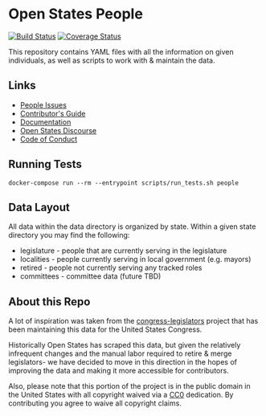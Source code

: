 # Open States People

[![Build Status](https://travis-ci.com/openstates/people.svg?branch=master)](https://travis-ci.com/openstates/people)
[![Coverage Status](https://coveralls.io/repos/github/openstates/people/badge.svg?branch=master)](https://coveralls.io/github/openstates/people?branch=master)

This repository contains YAML files with all the information on given individuals, as well as scripts to work with & maintain the data.

## Links

* [People Issues](https://github.com/openstates/issues/issues?q=is%3Aissue+is%3Aopen+label%3Adata%3Apeople)
* [Contributor's Guide](https://docs.openstates.org/en/latest/contributing/getting-started.html)
* [Documentation](https://docs.openstates.org/en/latest/contributing/people.html)
* [Open States Discourse](https://discourse.openstates.org)
* [Code of Conduct](https://docs.openstates.org/en/latest/contributing/code-of-conduct.html)

## Running Tests

    docker-compose run --rm --entrypoint scripts/run_tests.sh people

## Data Layout

All data within the data directory is organized by state.  Within a given state directory you may find the following:

  * legislature - people that are currently serving in the legislature
  * localities - people currently serving in local government (e.g. mayors)
  * retired - people not currently serving any tracked roles
  * committees - committee data (future TBD)

## About this Repo

A lot of inspiration was taken from the [congress-legislators](https://github.com/unitedstates/congress-legislators) project that has been maintaining this data for the United States Congress.

Historically Open States has scraped this data, but given the relatively infrequent changes and the manual labor required to retire & merge legislators- we have decided to move in this direction in the hopes of improving the data and making it more accessible for contributors.

Also, please note that this portion of the project is in the public domain in the United States with all copyright waived via a [CC0](https://creativecommons.org/publicdomain/zero/1.0/) dedication.  By contributing you agree to waive all copyright claims.
